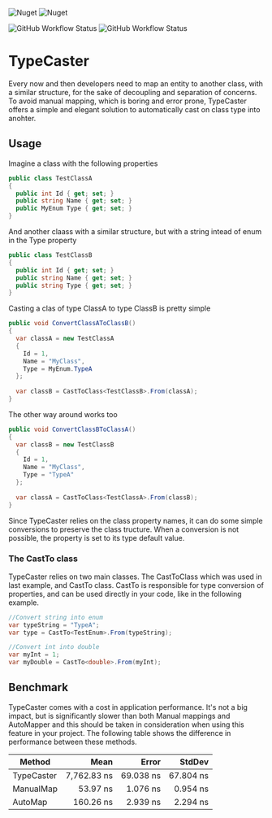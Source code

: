 ![Nuget](https://img.shields.io/nuget/v/TypeCaster)
![Nuget](https://img.shields.io/nuget/dt/TypeCaster)

![GitHub Workflow Status](https://img.shields.io/github/workflow/status/GuzzoLM/TypeCaster/Tests)
![GitHub Workflow Status](https://img.shields.io/github/workflow/status/GuzzoLM/TypeCaster/Main%20Branch)

# TypeCaster

Every now and then developers need to map an entity to another class, with a similar structure, for the sake of decoupling and separation of concerns.
To avoid manual mapping, which is boring and error prone, TypeCaster offers a simple and elegant solution to automatically cast on class type into anohter.

## Usage

Imagine a class with the following properties

```csharp
public class TestClassA
{
  public int Id { get; set; }
  public string Name { get; set; }
  public MyEnum Type { get; set; }
}
```

And another claass with a similar structure, but with a string intead of enum in the Type property

```csharp
public class TestClassB
{
  public int Id { get; set; }
  public string Name { get; set; }
  public string Type { get; set; }
}
```

Casting a clas of type ClassA to type ClassB is pretty simple

```csharp
public void ConvertClassAToClassB()
{
  var classA = new TestClassA
  {
    Id = 1,
    Name = "MyClass",
    Type = MyEnum.TypeA
  };
  
  var classB = CastToClass<TestClassB>.From(classA);
}
```

The other way around works too

```csharp
public void ConvertClassBToClassA()
{
  var classB = new TestClassB
  {
    Id = 1,
    Name = "MyClass",
    Type = "TypeA"
  };
  
  var classA = CastToClass<TestClassA>.From(classB);
}
```

Since TypeCaster relies on the class property names, it can do some simple conversions to preserve the class tructure. When a conversion is not possible, the property is set to its type default value.

### The CastTo class
TypeCaster relies on two main classes. The CastToClass which was used in last example, and CastTo class.
CastTo is responsible for type conversion of properties, and can be used directly in your code, like in the following example.

```csharp
//Convert string into enum
var typeString = "TypeA";
var type = CastTo<TestEnum>.From(typeString);

//Convert int into double
var myInt = 1;
var myDouble = CastTo<double>.From(myInt);
```

## Benchmark

TypeCaster comes with a cost in application performance. It's not a big impact, but is significantly slower than both Manual mappings and AutoMapper and this should be taken in consideration when using this feature in your project.
The following table shows the difference in performance between these methods.


|     Method |        Mean |     Error |    StdDev |
|----------- |------------:|----------:|----------:|
| TypeCaster | 7,762.83 ns | 69.038 ns | 67.804 ns |
|  ManualMap |    53.97 ns |  1.076 ns |  0.954 ns |
|    AutoMap |   160.26 ns |  2.939 ns |  2.294 ns |
